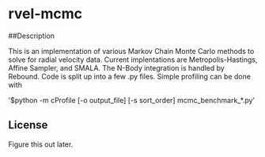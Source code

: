 # rvel-mcmc

##Description

This is an implementation of various Markov Chain Monte Carlo methods to solve for radial velocity data. Current implentations are Metropolis-Hastings, Affine Sampler, and SMALA. The N-Body integration is handled by Rebound. Code is split up into a few .py files. Simple profiling can be done with 

'$python -m cProfile [-o output_file] [-s sort_order] mcmc_benchmark_*.py'

## License

Figure this out later.
